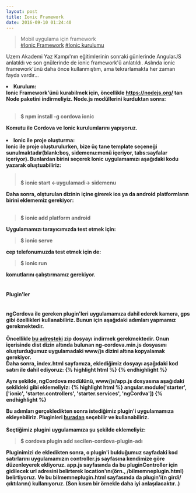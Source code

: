 ```yaml
---
layout: post
title: Ionic Framework
date: 2016-09-10 01:24:40
---
```


<blockquote>
Mobil uygulama için framework<br>
<a href="https://en.wikipedia.org/wiki/Ionic_%28mobile_app_framework%29" target="blank">#Ionic Framework</a>
<a href="http://ionicframework.com/getting-started/" target="blank">#Ionic kurulumu</a>

</blockquote>


Uzem Akademi Yaz Kampı'nın eğitimlerinin sonraki günlerinde AngularJS anlatıldı ve son gnülerinde de ionic framework'ü anlatıldı. Aslında ionic framework'ünü daha önce kullanmıştım, ama tekrarlamakta her zaman fayda vardır...


   <li> <b><b>Kurulum:</b><br> 
Ionic Framework'ünü kurabilmek için, öncellikle <a href="https://nodejs.org" target="blank">https://nodejs.org/</a> tan Node paketini indirmeliyiz. Node.js modüllerini kurduktan sonra:<br>
<br>
<blockquote>
$ npm install -g cordova ionic
</blockquote>
Komutu ile Cordova ve Ionic kurulumlarını yapıyoruz.
<br>
<br>
   <li> <b><b>Ionic ile proje oluşturma:</b></b><br>  
Ionic ile proje oluşturulurken, bize üç tane template seçeneği sunulmaktadır(blank:boş, sidemenu:menü içeriyor, tabs:sayfalar içeriyor). Bunlardan birini seçerek Ionic uygulamamızı aşağıdaki kodu yazarak oluştuabiliriz:
<blockquote>
<br>
$ ionic start <-uygulamadi-> sidemenu
</blockquote>
Daha sonra, olşturulan dizinin içine girerek ios ya da android platformların birini eklememiz gerekiyor:
<br>
<br>
<blockquote>
$ ionic add platform android
</blockquote>
Uygulamamızı tarayıcımızda test etmek için:
<br>
<blockquote>
$ ionic serve
</blockquote>
cep telefonumuzda test etmek için de:
<br>
<blockquote>
$ ionic run
</blockquote>
komutlarını çalıştırmamız gerekiyor.
<br>
<br>
<h4><b><b>Plugin'ler</b></b></h4>
<br>
ngCordova ile gereken plugin'leri uygulamamıza dahil ederek kamera, gps gibi özellikleri kullanabiliriz. Bunun için aşağıdaki adımları yapmamız gerekmektedir.<br>
<br>
Öncellikle <a href="https://github.com/driftyco/ng-cordova/archive/master.zip">bu adresteki</a> zip dosyayı indirmek gerekmektedir. Onun içerisinde <b><b>dist</b></b> dizin altında bulunan <b><b>ng-cordova.min.js</b></b> dosyasını oluşturduğumuz uygulamadaki <b><b>www/js</b></b> dizini altına kopyalamak gerekiyor.
<br>
Daha sonra, <b><b>index.html</b></b> sayfamıza, eklediğimiz dosyayı aşağıdaki kod satırı ile dahil ediyoruz:
{% highlight html %}
<script src="js/ng-cordova.min.js"></script>
{% endhighlight %}

Aynı şekilde, ngCordova modülünü, <b><b>www/js/app.js</b></b> dosyasına aşağıdaki şekildeki gibi eklemeliyiz:
{% highlight html %}
angular.module('starter', ['ionic', 'starter.controllers', 'starter.services', 'ngCordva'])
{% endhighlight %}

Bu adımları gerçekledikten sonra istediğimiz plugin'i uygulamamıza ekleyebiliriz. 
Pluginleri <a href="http://ngcordova.com/docs/plugins/">buradan</a> seçebilir ve kullanabiliriz.
<br><br>
Seçtiğimiz plugini uygulamamıza şu şekilde eklemeliyiz:
<blockquote>
$ cordova plugin add secilen-cordova-plugin-adı
</blockquote>

Pluginimizi de ekledikten sonra, o plugin'i bulduğumuz sayfadaki kod satırlarını uygulamamızın <b><b>controller.js</b></b> sayfasına kendimize göre düzenleyerek ekliyoruz. <b><b>app.js</b></b> sayfasında da bu <b><b>pluginController</b></b> için gidilecek url adresini belirterek location'ını(örn., /bilmemneplugin.html) belirtiyoruz. Ve bu <b><b>bilmemneplugin.html</b></b> sayfasında da plugin'i(n girdi/çıktılarını) kullanıyoruz. (Son kısım bir örnekle daha iyi anlaşılacaktır..)

